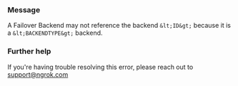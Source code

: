 
### Message
A Failover Backend may not reference the backend `&lt;ID&gt;` because it is a `&lt;BACKENDTYPE&gt;` backend.

### Further help
If you're having trouble resolving this error, please reach out to [support@ngrok.com](mailto:support@ngrok.com?subject=Help%20with%20ERR_NGROK_6525)

